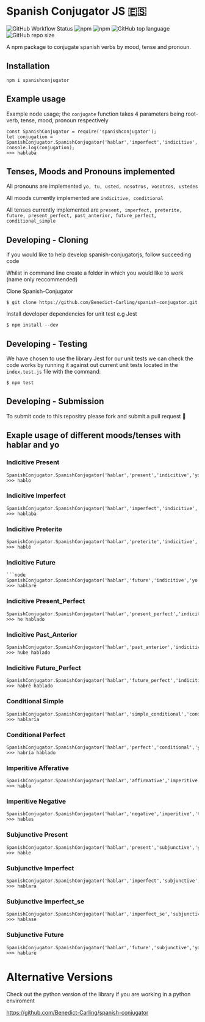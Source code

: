 # Spanish Conjugator JS 🇪🇸
![GitHub Workflow Status](https://img.shields.io/github/workflow/status/Benedict-Carling/spanish-conjugatorjs/Node.js%20CI)
![npm](https://img.shields.io/npm/v/spanishconjugator)
![npm](https://img.shields.io/npm/dm/spanishconjugator)
![GitHub top language](https://img.shields.io/github/languages/top/Benedict-Carling/spanish-conjugatorjs)
![GitHub repo size](https://img.shields.io/github/repo-size/Benedict-Carling/spanish-conjugatorjs)

A npm package to conjugate spanish verbs by mood, tense and pronoun.

## Installation

`npm i spanishconjugator`

## Example usage

Example node usage; the `conjugate` function takes 4 parameters being root-verb, tense, mood, pronoun respectively  
```node
const SpanishConjugator = require('spanishconjugator');
let conjugation = SpanishConjugator.SpanishConjugator('hablar','imperfect','indicitive','yo');
console.log(conjugation);
>>> hablaba
```

## Tenses, Moods and Pronouns implemented

All pronouns are implemented
```yo, tu, usted, nosotros, vosotros, ustedes```

All moods currently implemented are
```indicitive, conditional```

All tenses currently implemented are
```present, imperfect, preterite, future, present_perfect, past_anterior, future_perfect, conditional_simple```

## Developing - Cloning
if you would like to help develop spanish-conjugatorjs, follow succeeding code

Whilst in command line create a folder in which you would like to work (name only reccommended)

Clone Spanish-Conjugator

`$ git clone https://github.com/Benedict-Carling/spanish-conjugator.git`

Install developer dependencies for unit test e.g Jest

`$ npm install --dev`

## Developing - Testing

We have chosen to use the library Jest for our unit tests
we can check the code works by running it against out current unit tests located in the `index.test.js` file with the command:

`$ npm test`

## Developing - Submission

To submit code to this repositry please fork and submit a pull request 🚀

## Exaple usage of different moods/tenses with hablar and yo

### Indicitive Present

```node
SpanishConjugator.SpanishConjugator('hablar','present','indicitive','yo')
>>> hablo
```
### Indicitive Imperfect

```node
SpanishConjugator.SpanishConjugator('hablar','imperfect','indicitive','yo')
>>> hablaba
```
### Indicitive Preterite

```node
SpanishConjugator.SpanishConjugator('hablar','preterite','indicitive','yo')
>>> hablé
```
### Indicitive Future

```node
```node
SpanishConjugator.SpanishConjugator('hablar','future','indicitive','yo')
>>> hablaré
```
### Indicitive Present_Perfect

```node
SpanishConjugator.SpanishConjugator('hablar','present_perfect','indicitive','yo')
>>> he hablado
```
### Indicitive Past_Anterior

```node
SpanishConjugator.SpanishConjugator('hablar','past_anterior','indicitive','yo')
>>> hube hablado
```
### Indicitive Future_Perfect

```node
SpanishConjugator.SpanishConjugator('hablar','future_perfect','indicitive','yo')
>>> habré hablado
```
### Conditional Simple

```node
SpanishConjugator.SpanishConjugator('hablar','simple_conditional','conditional','yo')
>>> hablaría
```
### Conditional Perfect

```node
SpanishConjugator.SpanishConjugator('hablar','perfect','conditional','yo')
>>> habría hablado
```
### Imperitive Afferative

```node
SpanishConjugator.SpanishConjugator('hablar','affirmative','imperitive','tu')
>>> habla
```
### Imperitive Negative

```node
SpanishConjugator.SpanishConjugator('hablar','negative','imperitive','tu')
>>> hables
```
### Subjunctive Present

```node
SpanishConjugator.SpanishConjugator('hablar','present','subjunctive','yo')
>>> hable
```
### Subjunctive Imperfect

```node
SpanishConjugator.SpanishConjugator('hablar','imperfect','subjunctive','yo')
>>> hablara
```
### Subjunctive Imperfect_se

```node
SpanishConjugator.SpanishConjugator('hablar','imperfect_se','subjunctive','yo')
>>> hablase
```
### Subjunctive Future

```node
SpanishConjugator.SpanishConjugator('hablar','future','subjunctive','yo')
>>> hablare
```

# Alternative Versions
Check out the python version of the library if you are working in a python enviroment

https://github.com/Benedict-Carling/spanish-conjugator
